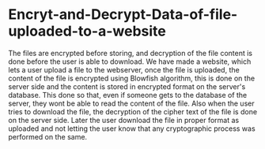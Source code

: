 # Encryt-and-Decrypt-Data-of-file-uploaded-to-a-website
The files are encrypted before storing, and decryption of the file content is done before the user is able to download.
We have made a website, which lets a user upload a file to the webserver, once the file is uploaded, the content of the file is encrypted using Blowfish algorithm, this is done on the server side and the content is stored in encrypted format on the server's database.
This done so that, even if someone gets to the database of the server, they wont be able to read the content of the file.
Also when the user tries to download the file, the decryption of the cipher text of the file is done on the server side. Later the user download the file in proper format as uploaded and not letting the user know that any cryptographic process was performed on the same.
